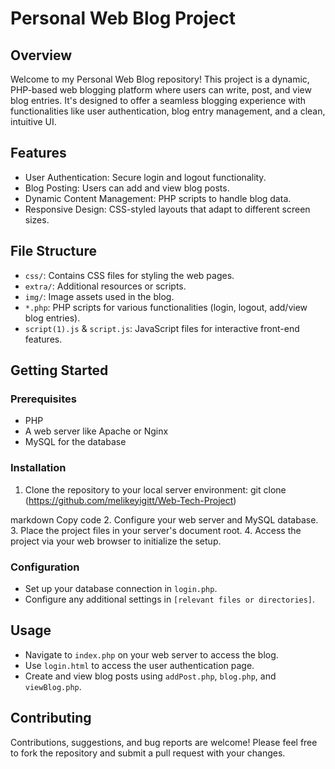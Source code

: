 # Personal Web Blog Project

## Overview
Welcome to my Personal Web Blog repository! This project is a dynamic, PHP-based web blogging platform where users can write, post, and view blog entries. It's designed to offer a seamless blogging experience with functionalities like user authentication, blog entry management, and a clean, intuitive UI.

## Features
- User Authentication: Secure login and logout functionality.
- Blog Posting: Users can add and view blog posts.
- Dynamic Content Management: PHP scripts to handle blog data.
- Responsive Design: CSS-styled layouts that adapt to different screen sizes.

## File Structure
- `css/`: Contains CSS files for styling the web pages.
- `extra/`: Additional resources or scripts.
- `img/`: Image assets used in the blog.
- `*.php`: PHP scripts for various functionalities (login, logout, add/view blog entries).
- `script(1).js` & `script.js`: JavaScript files for interactive front-end features.

## Getting Started
### Prerequisites
- PHP
- A web server like Apache or Nginx
- MySQL for the database

### Installation
1. Clone the repository to your local server environment:
git clone (https://github.com/melikeyigitt/Web-Tech-Project)

markdown
Copy code
2. Configure your web server and MySQL database.
3. Place the project files in your server's document root.
4. Access the project via your web browser to initialize the setup.

### Configuration
- Set up your database connection in `login.php`.
- Configure any additional settings in `[relevant files or directories]`.

## Usage
- Navigate to `index.php` on your web server to access the blog.
- Use `login.html` to access the user authentication page.
- Create and view blog posts using `addPost.php`, `blog.php`, and `viewBlog.php`.

## Contributing
Contributions, suggestions, and bug reports are welcome! Please feel free to fork the repository and submit a pull request with your changes.
